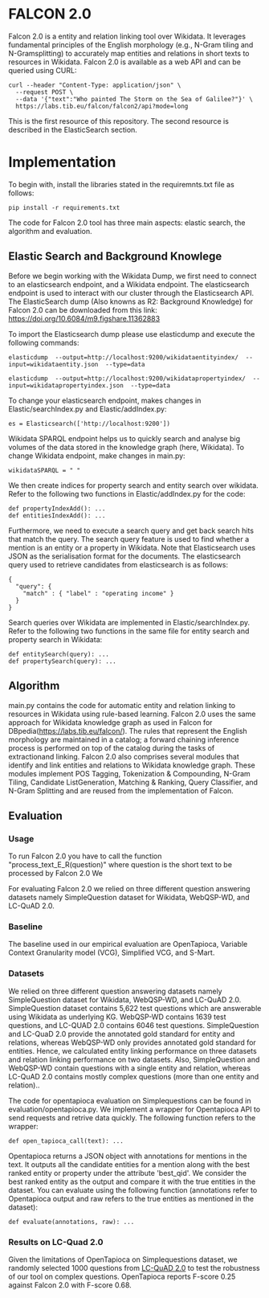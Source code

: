 # FALCON 2.0

Falcon 2.0 is a entity and relation linking tool over Wikidata. It leverages fundamental principles of the English morphology (e.g., N-Gram tiling and N-Gramsplitting) to accurately map entities and relations in short texts to resources in  Wikidata. Falcon 2.0 is available as a web API and can be queried using CURL: 
```
curl --header "Content-Type: application/json" \
  --request POST \
  --data '{"text":"Who painted The Storm on the Sea of Galilee?"}' \
  https://labs.tib.eu/falcon/falcon2/api?mode=long
```
This is the first resource of this repository. The second resource is described in the ElasticSearch section. 


# Implementation
To begin with, install the libraries stated in the requiremnts.txt file as follows:
```
pip install -r requirements.txt
```
The code for Falcon 2.0 tool has three main aspects: elastic search, the algorithm and evaluation. 
## Elastic Search and Background Knowlege
Before we begin working with the Wikidata Dump, we first need to connect to an elasticsearch endpoint, and a Wikidata endpoint. The elasticsearch endpoint is used to interact with our cluster through the Elasticsearch API. 
The ElasticSearch dump (Also knowns as R2: Background Knowledge) for Falcon 2.0 can be downloaded from this link:
https://doi.org/10.6084/m9.figshare.11362883

To import the Elasticsearch dump please use elasticdump and execute the following commands:
```
elasticdump  --output=http://localhost:9200/wikidataentityindex/  --input=wikidataentity.json  --type=data

elasticdump  --output=http://localhost:9200/wikidatapropertyindex/  --input=wikidatapropertyindex.json  --type=data
```

To change your elasticsearch endpoint, makes changes in Elastic/searchIndex.py and Elastic/addIndex.py:
```
es = Elasticsearch(['http://localhost:9200'])
```
Wikidata SPARQL endpoint helps us to quickly search and analyse big volumes of the data stored in the knowledge graph (here, Wikidata). To change Wikidata endpoint, make changes in main.py:
```
wikidataSPARQL = " "
```
We then create indices for property search and entity search over wikidata. Refer to the following two functions in Elastic/addIndex.py for the code:
```
def propertyIndexAdd(): ...
def entitiesIndexAdd(): ...
```
Furthermore, we need to execute a search query and get back search hits that match the query. The search query feature is used to find whether a mention is an entity or a property in Wikidata. Note that Elasticsearch uses JSON as the serialisation format for the documents. The elasticsearch query used to retrieve candidates from elasticsearch is as follows:
```
{
  "query": {
    "match" : { "label" : "operating income" }
  }
}
```
Search queries over Wikidata are implemented in Elastic/searchIndex.py. Refer to the following two functions in the same file for entity search and property search in Wikidata:
```
def entitySearch(query): ...
def propertySearch(query): ...
```

## Algorithm
main.py contains the code for automatic entity and relation linking to resources in Wikidata using rule-based learning. Falcon 2.0 uses the same approach for Wikidata knowledge graph as used in Falcon for DBpedia(https://labs.tib.eu/falcon/). The rules that represent the English morphology are maintained in a catalog; a forward chaining inference process is performed on top of the catalog during the tasks of extractionand linking. Falcon 2.0 also comprises several modules that identify and link entities and relations to Wikidata knowledge graph. These modules implement POS Tagging, Tokenization & Compounding, N-Gram Tiling, Candidate  ListGeneration, Matching & Ranking, Query Classifier, and N-Gram Splitting and are reused from the implementation of Falcon. 

## Evaluation

### Usage
To run Falcon 2.0 you have to call the function "process_text_E_R(question)" where question is the short text to be processed by Falcon 2.0
We 

For evaluating Falcon 2.0 we relied on three different question answering datasets namely SimpleQuestion dataset for Wikidata, WebQSP-WD, and LC-QuAD 2.0.

### Baseline

The baseline used in our empirical evaluation are OpenTapioca, Variable Context Granularity model (VCG), Simplified VCG, and S-Mart.

### Datasets
We relied on three different question answering datasets namely SimpleQuestion dataset for Wikidata, WebQSP-WD, and LC-QuAD 2.0. SimpleQuestion dataset contains 5,622 test questions which are answerable using Wikidata as underlying KG. WebQSP-WD contains  1639 test questions, and LC-QUAD 2.0 contains 6046 test questions. SimpleQuestion and LC-QuaD 2.0 provide the annotated gold standard for entity and relations, whereas WebQSP-WD only provides annotated gold standard for entities. Hence, we calculated entity linking performance on three datasets and relation linking performance on two datasets. Also, SimpleQuestion and WebQSP-WD contain questions with a single entity and relation, whereas LC-QuAD 2.0 contains mostly complex questions (more than one entity and relation)..

The code for opentapioca evaluation on Simplequestions can be found in evaluation/opentapioca.py. We implement a wrapper for Opentapioca API to send requests and retrive data quickly. The following function refers to the wrapper:
```
def open_tapioca_call(text): ...
```
Opentapioca returns a JSON object with annotations for mentions in the text. It outputs all the candidate entities for a mention along with the best ranked entity or property under the attribute 'best_qid'. We consider the best ranked entity as the output and compare it with the true entities in the dataset. You can evaluate using the following function (annotations refer to Opentapioca output and raw refers to the true entities as mentioned in the dataset):
```
def evaluate(annotations, raw): ...
```
### Results on LC-Quad 2.0
Given the limitations of OpenTapioca on Simplequestions dataset, we randomly selected 1000 questions from [LC-QuAD 2.0](https://figshare.com/articles/test_set_for_lcquad_2_0/8479052) to test the robustness of our tool on complex questions. OpenTapioca reports F-score 0.25 against Falcon 2.0 with F-score 0.68.

